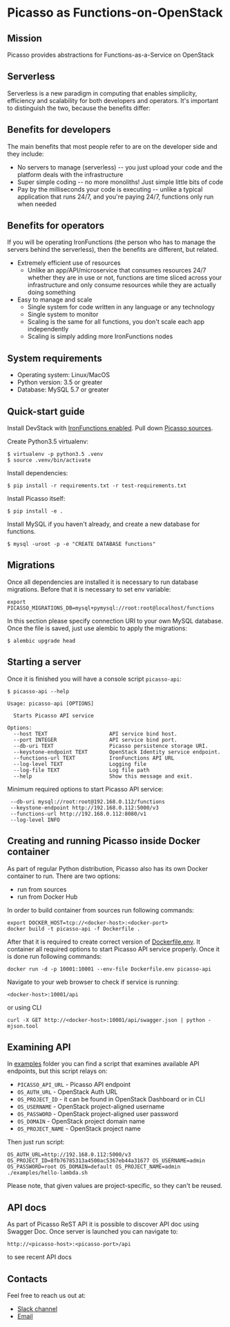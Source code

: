 Picasso as Functions-on-OpenStack
=================================

Mission
-------

Picasso provides abstractions for Functions-as-a-Service on OpenStack

Serverless
----------

Serverless is a new paradigm in computing that enables simplicity, 
efficiency and scalability for both developers and operators. 
It's important to distinguish the two, because the benefits differ:

Benefits for developers
-----------------------

The main benefits that most people refer to are on the developer side and they include:

* No servers to manage (serverless) -- you just upload your code and the platform deals with the infrastructure
* Super simple coding -- no more monoliths! Just simple little bits of code
* Pay by the milliseconds your code is executing -- unlike a typical application that runs 24/7, and you're paying
  24/7, functions only run when needed

Benefits for operators
----------------------

If you will be operating IronFunctions (the person who has to manage the servers behind the serverless),
then the benefits are different, but related.

* Extremely efficient use of resources
  * Unlike an app/API/microservice that consumes resources 24/7 whether they
    are in use or not, functions are time sliced across your infrastructure and only consume resources while they are
    actually doing something
* Easy to manage and scale
  * Single system for code written in any language or any technology
  * Single system to monitor
  * Scaling is the same for all functions, you don't scale each app independently
  * Scaling is simply adding more IronFunctions nodes

System requirements
-------------------

* Operating system: Linux/MacOS
* Python version: 3.5 or greater
* Database: MySQL 5.7 or greater

Quick-start guide
-----------------

Install DevStack with [IronFunctions enabled](https://github.com/iron-io/functions-devstack-plugin/blob/master/README.rst).
Pull down [Picasso sources](https://github.com/iron-io/project-picasso).

Create Python3.5 virtualenv:

    $ virtualenv -p python3.5 .venv
    $ source .venv/bin/activate

Install dependencies:

    $ pip install -r requirements.txt -r test-requirements.txt

Install Picasso itself:

    $ pip install -e .

Install MySQL if you haven't already, and create a new database for functions.

    $ mysql -uroot -p -e "CREATE DATABASE functions"


Migrations
----------

Once all dependencies are installed it is necessary to run database migrations.
Before that it is necessary to set env variable:

    export PICASSO_MIGRATIONS_DB=mysql+pymysql://root:root@localhost/functions

In this section please specify connection URI to your own MySQL database.
Once the file is saved, just use alembic to apply the migrations:

    $ alembic upgrade head

Starting a server
-----------------

Once it is finished you will have a console script `picasso-api`:

    $ picasso-api --help

    Usage: picasso-api [OPTIONS]
    
      Starts Picasso API service
    
    Options:
      --host TEXT                    API service bind host.
      --port INTEGER                 API service bind port.
      --db-uri TEXT                  Picasso persistence storage URI.
      --keystone-endpoint TEXT       OpenStack Identity service endpoint.
      --functions-url TEXT           IronFunctions API URL
      --log-level TEXT               Logging file
      --log-file TEXT                Log file path
      --help                         Show this message and exit.

Minimum required options to start Picasso API service:

     --db-uri mysql://root:root@192.168.0.112/functions
     --keystone-endpoint http://192.168.0.112:5000/v3
     --functions-url http://192.168.0.112:8080/v1
     --log-level INFO

Creating and running Picasso inside Docker container
-------------------------------------------------

As part of regular Python distribution, Picasso also has its own Docker container to run.
There are two options:

* run from sources
* run from Docker Hub

In order to build container from sources run following commands:

    export DOCKER_HOST=tcp://<docker-host>:<docker-port>
    docker build -t picasso-api -f Dockerfile .

After that it is required to create correct version of [Dockerfile.env](Dockerfile.env.example). 
It container all required options to start Picasso API service properly.
Once it is done run following commands:

    docker run -d -p 10001:10001 --env-file Dockerfile.env picasso-api

Navigate to your web browser to check if service is running:

    <docker-host>:10001/api

or using CLI

    curl -X GET http://<docker-host>:10001/api/swagger.json | python -mjson.tool

Examining API
-------------

In [examples](examples/) folder you can find a script that examines available API endpoints, but this script relays on:

* `PICASSO_API_URL` - Picasso API endpoint
* `OS_AUTH_URL` - OpenStack Auth URL
* `OS_PROJECT_ID` - it can be found in OpenStack Dashboard or in CLI
* `OS_USERNAME` - OpenStack project-aligned username
* `OS_PASSWORD` - OpenStack project-aligned user password
* `OS_DOMAIN` - OpenStack project domain name
* `OS_PROJECT_NAME` - OpenStack project name

Then just run script:

    OS_AUTH_URL=http://192.168.0.112:5000/v3 OS_PROJECT_ID=8fb76785313a4500ac5367eb44a31677 OS_USERNAME=admin OS_PASSWORD=root OS_DOMAIN=default OS_PROJECT_NAME=admin ./examples/hello-lambda.sh

Please note, that given values are project-specific, so they can't be reused.

API docs
--------

As part of Picasso ReST API it is possible to discover API doc using Swagger Doc.
Once server is launched you can navigate to:

    http://<picasso-host>:<picasso-port>/api

to see recent API docs


Contacts
--------

Feel free to reach us out at:

* [Slack channel](https://open-iron.herokuapp.com/)
* [Email](https://github.com/denismakogon)
